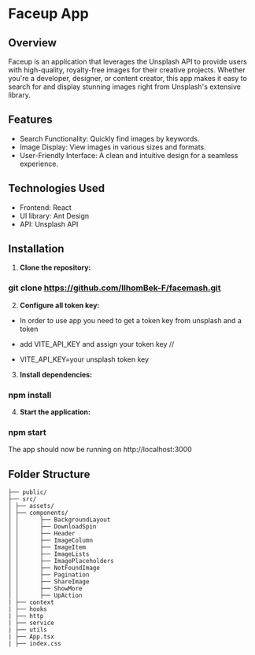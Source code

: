 # Faceup App

## Overview

Faceup is an application that leverages the Unsplash API to provide users with high-quality, royalty-free images for their creative projects. Whether you're a developer, designer, or content creator, this app makes it easy to search for and display stunning images right from Unsplash's extensive library.

## Features

* Search Functionality: Quickly find images by keywords.
* Image Display: View images in various sizes and formats.
* User-Friendly Interface: A clean and intuitive design for a seamless experience.

## Technologies Used

* Frontend: React
* UI library: Ant Design
* API: Unsplash API

## Installation

1.  **Clone the repository:**

### git clone https://github.com/IlhomBek-F/facemash.git

2.  **Configure all token key:**
 * In order to use app you need to get a token key from unsplash and a token

 * add VITE_API_KEY and assign your token key // 

 * VITE_API_KEY=your unsplash token key
 
3.  **Install dependencies:**

### npm install

4.  **Start the application:**

### npm start

The app should now be running on http://localhost:3000

## Folder Structure

```
├── public/
├── src/
│ ├── assets/
│ ├── components/
│ │      ├── BackgroundLayout
│ │      ├── DownloadSpin
│ │      ├── Header
│ │      ├── ImageColumn
│ │      ├── ImageItem
│ │      ├── ImageLists
│ │      ├── ImagePlaceholders
│ │      ├── NotFoundImage
│ │      ├── Pagination
│ │      ├── ShareImage
│ │      ├── ShowMore
│ │      ├── UpAction
| ├── context
| ├── hooks
| ├── http
| ├── service
| ├── utils
| ├── App.tsx
| ├── index.css
```
